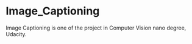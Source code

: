 # Image_Captioning

Image Captioning is one of the project in Computer Vision nano degree, Udacity. 
